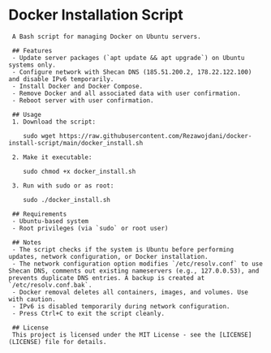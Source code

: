 # Docker Installation Script

     A Bash script for managing Docker on Ubuntu servers.

     ## Features
     - Update server packages (`apt update && apt upgrade`) on Ubuntu systems only.
     - Configure network with Shecan DNS (185.51.200.2, 178.22.122.100) and disable IPv6 temporarily.
     - Install Docker and Docker Compose.
     - Remove Docker and all associated data with user confirmation.
     - Reboot server with user confirmation.
     
     ## Usage
     1. Download the script:
     
        sudo wget https://raw.githubusercontent.com/Rezawojdani/docker-install-script/main/docker_install.sh
       
     2. Make it executable:
        
        sudo chmod +x docker_install.sh
     
     3. Run with sudo or as root:
      
        sudo ./docker_install.sh
     
     ## Requirements
     - Ubuntu-based system
     - Root privileges (via `sudo` or root user)

     ## Notes
     - The script checks if the system is Ubuntu before performing updates, network configuration, or Docker installation.
     - The network configuration option modifies `/etc/resolv.conf` to use Shecan DNS, comments out existing nameservers (e.g., 127.0.0.53), and prevents duplicate DNS entries. A backup is created at `/etc/resolv.conf.bak`.
     - Docker removal deletes all containers, images, and volumes. Use with caution.
     - IPv6 is disabled temporarily during network configuration.
     - Press Ctrl+C to exit the script cleanly.

     ## License
     This project is licensed under the MIT License - see the [LICENSE](LICENSE) file for details.
    
